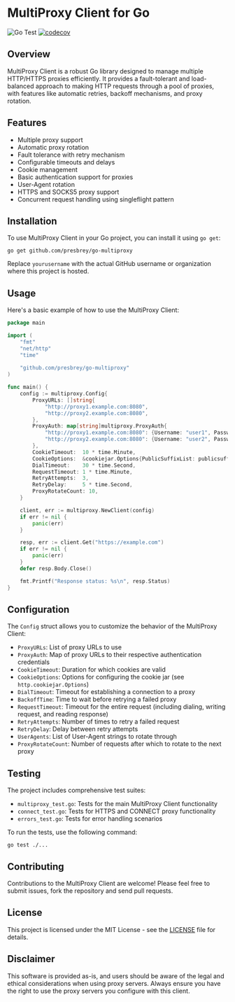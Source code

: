 # MultiProxy Client for Go

![Go Test](https://github.com/presbrey/go-multiproxy/workflows/Go%20Test/badge.svg)
[![codecov](https://codecov.io/gh/presbrey/go-multiproxy/branch/main/graph/badge.svg)](https://codecov.io/gh/presbrey/go-multiproxy)

## Overview

MultiProxy Client is a robust Go library designed to manage multiple HTTP/HTTPS proxies efficiently. It provides a fault-tolerant and load-balanced approach to making HTTP requests through a pool of proxies, with features like automatic retries, backoff mechanisms, and proxy rotation.

## Features

- Multiple proxy support
- Automatic proxy rotation
- Fault tolerance with retry mechanism
- Configurable timeouts and delays
- Cookie management
- Basic authentication support for proxies
- User-Agent rotation
- HTTPS and SOCKS5 proxy support
- Concurrent request handling using singleflight pattern

## Installation

To use MultiProxy Client in your Go project, you can install it using `go get`:

```
go get github.com/presbrey/go-multiproxy
```

Replace `yourusername` with the actual GitHub username or organization where this project is hosted.

## Usage

Here's a basic example of how to use the MultiProxy Client:

```go
package main

import (
    "fmt"
    "net/http"
    "time"
    
    "github.com/presbrey/go-multiproxy"
)

func main() {
    config := multiproxy.Config{
        ProxyURLs: []string{
            "http://proxy1.example.com:8080",
            "http://proxy2.example.com:8080",
        },
        ProxyAuth: map[string]multiproxy.ProxyAuth{
            "http://proxy1.example.com:8080": {Username: "user1", Password: "pass1"},
            "http://proxy2.example.com:8080": {Username: "user2", Password: "pass2"},
        },
        CookieTimeout:  10 * time.Minute,
        CookieOptions:  &cookiejar.Options{PublicSuffixList: publicsuffix.List},
        DialTimeout:    30 * time.Second,
        RequestTimeout: 1 * time.Minute,
        RetryAttempts:  3,
        RetryDelay:     5 * time.Second,
        ProxyRotateCount: 10,
    }

    client, err := multiproxy.NewClient(config)
    if err != nil {
        panic(err)
    }

    resp, err := client.Get("https://example.com")
    if err != nil {
        panic(err)
    }
    defer resp.Body.Close()

    fmt.Printf("Response status: %s\n", resp.Status)
}
```

## Configuration

The `Config` struct allows you to customize the behavior of the MultiProxy Client:

- `ProxyURLs`: List of proxy URLs to use
- `ProxyAuth`: Map of proxy URLs to their respective authentication credentials
- `CookieTimeout`: Duration for which cookies are valid
- `CookieOptions`: Options for configuring the cookie jar (see `http.cookiejar.Options`)
- `DialTimeout`: Timeout for establishing a connection to a proxy
- `BackoffTime`: Time to wait before retrying a failed proxy
- `RequestTimeout`: Timeout for the entire request (including dialing, writing request, and reading response)
- `RetryAttempts`: Number of times to retry a failed request
- `RetryDelay`: Delay between retry attempts
- `UserAgents`: List of User-Agent strings to rotate through
- `ProxyRotateCount`: Number of requests after which to rotate to the next proxy

## Testing

The project includes comprehensive test suites:

- `multiproxy_test.go`: Tests for the main MultiProxy Client functionality
- `connect_test.go`: Tests for HTTPS and CONNECT proxy functionality
- `errors_test.go`: Tests for error handling scenarios

To run the tests, use the following command:

```
go test ./...
```

## Contributing

Contributions to the MultiProxy Client are welcome! Please feel free to submit issues, fork the repository and send pull requests.

## License

This project is licensed under the MIT License - see the [LICENSE](LICENSE) file for details.

## Disclaimer

This software is provided as-is, and users should be aware of the legal and ethical considerations when using proxy servers. Always ensure you have the right to use the proxy servers you configure with this client.
